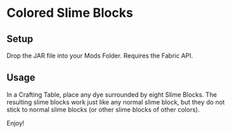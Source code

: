 # Colored Slime Blocks

## Setup

Drop the JAR file into your Mods Folder. Requires the Fabric API.

## Usage

In a Crafting Table, place any dye surrounded by eight Slime Blocks. The resulting slime blocks work just like any
normal slime block, but they do not stick to normal slime blocks (or other slime blocks of other colors).

Enjoy!